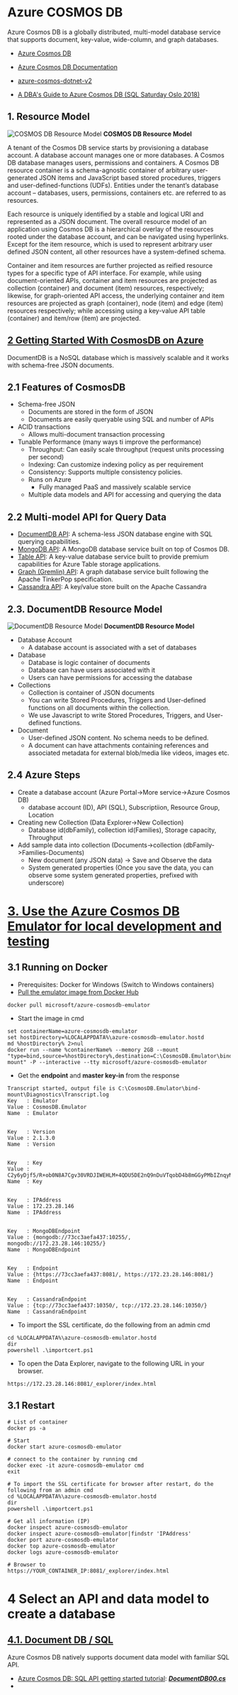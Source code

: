 # Azure COSMOS DB

Azure Cosmos DB is a globally distributed, multi-model database service that supports document, key-value, wide-column, and graph databases. 

* [Azure Cosmos DB](<https://azure.microsoft.com/en-us/services/cosmos-db/>)
* [Azure Cosmos DB Documentation](<https://docs.microsoft.com/en-us/azure/cosmos-db/>)
* [azure-cosmos-dotnet-v2](https://github.com/Azure/azure-cosmos-dotnet-v2)

* [A DBA's Guide to Azure Cosmos DB (SQL Saturday Oslo 2018)](<https://www.slideshare.net/BobPusateri1/select-stars-a-dbas-guide-to-azure-cosmos-db-sql-saturday-oslo-2018>)

## 1. Resource Model

![COSMOS DB Resource Model](https://static.packt-cdn.com/products/9781789612899/graphics/ac6cfc62-c222-413b-b1ac-7e1edba7c08d.png)
**COSMOS DB Resource Model**

A tenant of the Cosmos DB service starts by provisioning a database account. A database account manages one or more databases. A Cosmos DB database manages users, permissions and containers. A Cosmos DB resource container is a schema-agnostic container of arbitrary user-generated JSON items and JavaScript based stored procedures, triggers and user-defined-functions (UDFs). Entities under the tenant’s database account – databases, users, permissions, containers etc. are referred to as resources. 

Each resource is uniquely identified by a stable and logical URI and represented as a JSON document. The overall resource model of an application using Cosmos DB is a hierarchical overlay of the resources rooted under the database account, and can be navigated using hyperlinks. Except for the item resource, which is used to represent arbitrary user defined JSON content, all other resources have a system-defined schema.

Container and item resources are further projected as reified resource types for a specific type of API interface. For example, while using document-oriented APIs, container and item resources are projected as collection (container) and document (item) resources, respectively; likewise, for graph-oriented API access, the underlying container and item resources are projected as graph (container), node (item) and edge (item) resources respectively; while accessing using a key-value API table (container) and item/row (item) are projected. 

## [2 Getting Started With CosmosDB on Azure](<https://www.c-sharpcorner.com/article/getting-started-with-consmosdb2/>)

DocumentDB is a NoSQL database which is massively scalable and it works with schema-free JSON documents.

## 2.1 Features of CosmosDB

* Schema-free JSON
  * Documents are stored in the form of JSON
  * Documents are easily queryable using SQL and number of APIs
* ACID transactions
  * Allows multi-document transaction processing
* Tunable Performance (many ways ti improve the performance)
  * Throughput: Can easily scale throughput (request units processing per second)
  * Indexing: Can customize indexing policy as per requirement
  * Consistency: Supports multiple consistency policies.
  * Runs on Azure
    * Fully managed PaaS and massively scalable service
  * Multiple data models and API for accessing and querying the data

## 2.2 Multi-model API for Query Data
* [DocumentDB API](<https://docs.microsoft.com/en-us/azure/cosmos-db/introduction>): A schema-less JSON database engine with SQL querying capabilities.
* [MongoDB API](<https://docs.microsoft.com/en-us/azure/cosmos-db/mongodb-introduction>): A MongoDB database service built on top of Cosmos DB.
* [Table API](<https://docs.microsoft.com/en-us/azure/cosmos-db/table-introduction>): A key-value database service built to provide premium capabilities for Azure Table storage applications.
* [Graph (Gremlin) API](<https://docs.microsoft.com/en-us/azure/cosmos-db/graph-introduction>): A graph database service built following the Apache TinkerPop specification.
* [Cassandra API](<https://docs.microsoft.com/en-us/azure/cosmos-db/cassandra-introduction>): A key/value store built on the Apache Cassandra

## 2.3. DocumentDB Resource Model
![DocumentDB Resource Model](https://csharpcorner-mindcrackerinc.netdna-ssl.com/article/temp/62393/Images/image001.png)
**DocumentDB Resource Model**

* Database Account
  * A database account is associated with a set of databases
* Database
  * Database is logic container of documents
  * Database can have users associated with it
  * Users can have permissions for accessing the database
* Collections
  * Collection is container of JSON documents
  * You can write Stored Procedures, Triggers and User-defined functions on all documents within the collection.
  * We use Javascript to write Stored Procedures, Triggers, and User-defined functions.
* Document
  * User-defined JSON content. No schema needs to be defined.
  * A document can have attachments containing references and associated metadata for external blob/media like videos, images etc.

## 2.4 Azure Steps
* Create a database account (Azure Portal->More service->Azure Cosmos DB)
  * database account (ID), API (SQL), Subscriptiion, Resource Group, Location
* Creating new Collection (Data Explorer->New Collection)
  * Database id(dbFamily), collection id(Families), Storage capacity, Throughput
* Add sample data into collection (Documents->collection (dbFamily->Families-Documents)
  * New document  (any JSON data) -> Save and Observe the data
  * System generated properties (Once you save the data, you can observe some system generated properties, prefixed with underscore)

# [3. Use the Azure Cosmos DB Emulator for local development and testing](<https://docs.microsoft.com/en-us/azure/cosmos-db/local-emulator>)

## 3.1 Running on Docker
* Prerequisites: Docker for Windows (Switch to Windows containers)
* [Pull the emulator image from Docker Hub](<https://hub.docker.com/r/microsoft/azure-cosmosdb-emulator/>)
```
docker pull microsoft/azure-cosmosdb-emulator
```
* Start the image in cmd
```
set containerName=azure-cosmosdb-emulator
set hostDirectory=%LOCALAPPDATA%\azure-cosmosdb-emulator.hostd
md %hostDirectory% 2>nul
docker run --name %containerName% --memory 2GB --mount "type=bind,source=%hostDirectory%,destination=C:\CosmosDB.Emulator\bind-mount" -P --interactive --tty microsoft/azure-cosmosdb-emulator
```
* Get the **endpoint** and **master key-in** from the response 
```
Transcript started, output file is C:\CosmosDB.Emulator\bind-mount\Diagnostics\Transcript.log
Key   : Emulator
Value : CosmosDB.Emulator
Name  : Emulator


Key   : Version
Value : 2.1.3.0
Name  : Version


Key   : Key
Value : C2y6yDjf5/R+ob0N8A7Cgv30VRDJIWEHLM+4QDU5DE2nQ9nDuVTqobD4b8mGGyPMbIZnqyMsEcaGQy67XIw/Jw==
Name  : Key


Key   : IPAddress
Value : 172.23.28.146
Name  : IPAddress


Key   : MongoDBEndpoint
Value : {mongodb://73cc3aefa437:10255/, mongodb://172.23.28.146:10255/}
Name  : MongoDBEndpoint


Key   : Endpoint
Value : {https://73cc3aefa437:8081/, https://172.23.28.146:8081/}
Name  : Endpoint


Key   : CassandraEndpoint
Value : {tcp://73cc3aefa437:10350/, tcp://172.23.28.146:10350/}
Name  : CassandraEndpoint
```
* To import the SSL certificate, do the following from an admin cmd
```
cd %LOCALAPPDATA%\azure-cosmosdb-emulator.hostd
dir
powershell .\importcert.ps1
```
* To open the Data Explorer, navigate to the following URL in your browser.
```
https://172.23.28.146:8081/_explorer/index.html
```
## 3.1 Restart
```
# List of container
docker ps -a

# Start
docker start azure-cosmosdb-emulator

# connect to the container by running cmd
docker exec -it azure-cosmosdb-emulator cmd
exit

# To import the SSL certificate for browser after restart, do the following from an admin cmd
cd %LOCALAPPDATA%\azure-cosmosdb-emulator.hostd
dir
powershell .\importcert.ps1

# Get all information (IP)
docker inspect azure-cosmosdb-emulator
docker inspect azure-cosmosdb-emulator|findstr 'IPAddress'
docker port azure-cosmosdb-emulator
docker top azure-cosmosdb-emulator
docker logs azure-cosmosdb-emulator

# Browser to 
https://YOUR_CONTAINER_IP:8081/_explorer/index.html
```
# 4 Select an API and data model to create a database
## [4.1. Document DB / SQL](<https://www.documentdb.com/sql/demo>) 
Azure Cosmos DB natively supports document data model with familiar SQL API.
* [Azure Cosmos DB: SQL API getting started tutorial](<https://docs.microsoft.com/en-us/azure/cosmos-db/sql-api-get-started>): ***[DocumentDB00.cs](<https://github.com/loganSQL/NoSQL/blob/master/src/DocumentDB00_Program.cs>)***
* 



